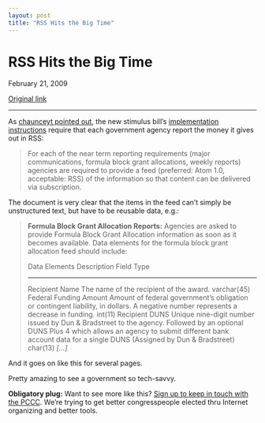 ```yaml
---
layout: post
title: "RSS Hits the Big Time"
---
```

RSS Hits the Big Time
=====================

February 21, 2009

[Original link](http://www.aaronsw.com/weblog/rssstimulus)

* * * * *

As [chaunceyt pointed
out](http://groups.google.com/group/sunlightlabs/browse_thread/thread/dfd9fd76be9b6f1b),
the new stimulus bill’s [implementation
instructions](http://www.recovery.gov/files/Initial%20Recovery%20Act%20Implementing%20Guidance.pdf)
require that each government agency report the money it gives out in
RSS:

> For each of the near term reporting requirements (major
> communications, formula block grant allocations, weekly reports)
> agencies are required to provide a feed (preferred: Atom 1.0,
> acceptable: RSS) of the information so that content can be delivered
> via subscription.

The document is very clear that the items in the feed can’t simply be
unstructured text, but have to be reusable data, e.g.:

> **Formula Block Grant Allocation Reports:** Agencies are asked to
> provide Formula Block Grant Allocation information as soon as it
> becomes available. Data elements for the formula block grant
> allocation feed should include:
>
>   Data Elements            Description                                                                                                                                                                                                            Field Type
>   ------------------------ ---------------------------------------------------------------------------------------------------------------------------------------------------------------------------------------------------------------------- -------------
>   Recipient Name           The name of the recipient of the award.                                                                                                                                                                                varchar(45)
>   Federal Funding Amount   Amount of federal government’s obligation or contingent liability, in dollars. A negative number represents a decrease in funding.                                                                                     int(11)
>   Recipient DUNS           Unique nine-digit number issued by Dun & Bradstreet to the agency. Followed by an optional DUNS Plus 4 which allows an agency to submit different bank account data for a single DUNS (Assigned by Dun & Bradstreet)   char(13)
>   *[…]*
>
And it goes on like this for several pages.

Pretty amazing to see a government so tech-savvy.

**Obligatory plug:** Want to see more like this? [Sign up to keep in
touch with the PCCC](http://boldprogressives.org/). We’re trying to get
better congresspeople elected thru Internet organizing and better tools.
